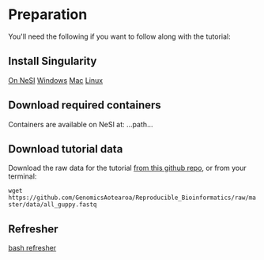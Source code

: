 # Preparation

You'll need the following if you want to follow along with the tutorial:

## Install Singularity

[On NeSI](https://support.nesi.org.nz/hc/en-gb/articles/360001107916-Singularity)
[Windows](https://sylabs.io/guides/3.0/user-guide/installation.html#install-on-windows-or-mac)
[Mac](https://sylabs.io/guides/3.0/user-guide/installation.html#install-on-windows-or-mac)
[Linux](https://sylabs.io/guides/3.0/user-guide/installation.html#install-on-linux)

## Download required containers

Containers are available on NeSI at: ...path...

## Download tutorial data

Download the raw data for the tutorial [from this github repo](https://github.com/GenomicsAotearoa/Reproducible_Bioinformatics/raw/master/data/all_guppy.fastq), or from your terminal:

`wget https://github.com/GenomicsAotearoa/Reproducible_Bioinformatics/raw/master/data/all_guppy.fastq`

## Refresher

[bash refresher](https://linuxconfig.org/bash-scripting-tutorial-for-beginners)
